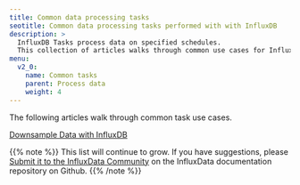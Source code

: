 ```yaml
---
title: Common data processing tasks
seotitle: Common data processing tasks performed with with InfluxDB
description: >
  InfluxDB Tasks process data on specified schedules.
  This collection of articles walks through common use cases for InfluxDB tasks.
menu:
  v2_0:
    name: Common tasks
    parent: Process data
    weight: 4
---
```


The following articles walk through common task use cases.

[Downsample Data with InfluxDB](/v2.0/process-data/common-tasks/downsample-data)

{{% note %}}
This list will continue to grow.
If you have suggestions, please [Submit it to the InfluxData Community](https://community.influxdata.com/c/influxdb2)
on the InfluxData documentation repository on Github.
{{% /note %}}
